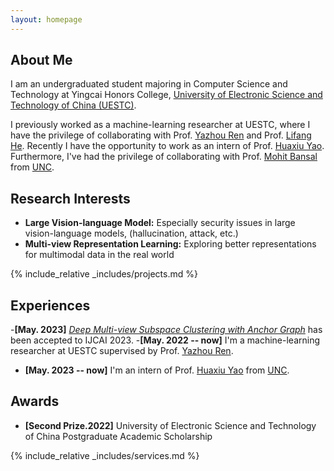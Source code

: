 ```yaml
---
layout: homepage
---
```


## About Me

I am an undergraduated student majoring in Computer Science and Technology at Yingcai Honors College, <a href="https://en.uestc.edu.cn/" target="_blank"> University of Electronic Science and Technology of China (UESTC)</a>.


I previously worked as a machine-learning researcher at UESTC, where I have the privilege of collaborating with Prof. <a href="https://scholar.google.com/citations?user=M7Ocw0YAAAAJ&hl=zh-CN&oi=ao" target="_blank"> Yazhou Ren</a> 
and Prof. <a href="https://scholar.google.com/citations?hl=zh-CN&user=obgTcyoAAAAJ&view_op=list_works&sortby=pubdatet" target="_blank"> Lifang He</a>.  Recently I have the opportunity to work  as an intern of Prof. <a href="https://scholar.google.com.hk/citations?user=A20BZnQAAAAJ&hl=zh-CN&oi=ao" target="_blank"> Huaxiu Yao</a>.  Furthermore, I've had the privilege of collaborating with Prof. <a href="https://scholar.google.com.hk/citations?user=DN8QtscAAAAJ&hl=zh-CN&oi=ao" target="_blank"> Mohit Bansal</a> from <a href="https://www.unc.edu/"  target="_blank">UNC</a>. 


## Research Interests
- **Large Vision-language Model:** Especially security issues in  large vision-language models, (hallucination, attack, etc.)
- **Multi-view Representation Learning:**   Exploring better representations for multimodal data in the real world


<!-- {% include_relative _includes/publications.md %} -->

{% include_relative _includes/projects.md %}








## Experiences

<!-- - **[Apr. 2023]** Our paper about multi-view learning is accepted to IJCAI 2023.
         -->
 -**[May. 2023]** <a href="https://www.ijcai.org/proceedings/2023/0398.pdf" target="_blank"> *Deep Multi-view Subspace Clustering with Anchor Graph*</a> has been accepted to IJCAI 2023.
  -**[May. 2022 -- now]** I'm a machine-learning researcher at UESTC supervised by Prof.  <a href="https://scholar.google.com/citations?user=M7Ocw0YAAAAJ&hl=zh-CN&oi=ao" target="_blank"> Yazhou Ren</a>.
 -  **[May. 2023 -- now]**  I'm an intern of  Prof. <a href="https://scholar.google.com.hk/citations?user=A20BZnQAAAAJ&hl=zh-CN&oi=ao" target="_blank"> Huaxiu Yao</a> from <a href="https://www.unc.edu/"  target="_blank">UNC</a>. 

## Awards
- **[Second Prize.2022]**  University of Electronic Science and Technology of China  Postgraduate Academic Scholarship




{% include_relative _includes/services.md %}


